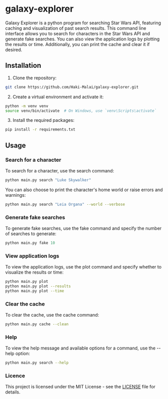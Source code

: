# galaxy-explorer
Galaxy Explorer is a python program for searching Star Wars API, featuring caching and visualization of past search results. This command line interface allows you to search for characters in the Star Wars API and generate fake searches. You can also view the application logs by plotting the results or time. Additionally, you can print the cache and clear it if desired.

## Installation
1. Clone the repository:
```bash
git clone https://github.com/Haki-Malai/galaxy-explorer.git
```
2. Create a virtual environment and activate it:
```bash
python -m venv venv
source venv/bin/activate  # On Windows, use `venv\Scripts\activate`
```
3. Install the required packages:
```bash
pip install -r requirements.txt
```

## Usage
### Search for a character
To search for a character, use the search command:
```python
python main.py search "Luke Skywalker"
```
You can also choose to print the character's home world or raise errors and warnings:
```bash
python main.py search "Leia Organa" --world --verbose
```

### Generate fake searches
To generate fake searches, use the fake command and specify the number of searches to generate:
```python
python main.py fake 10
```

### View application logs
To view the application logs, use the plot command and specify whether to visualize the results or time:
```bash
python main.py plot
python main.py plot --results
python main.py plot --time
```

### Clear the cache
To clear the cache, use the cache command:
```bash
python main.py cache --clean
```

### Help
To view the help message and available options for a command, use the --help option:
```bash
python main.py search --help
```

### Licence
This project is licensed under the MIT License - see the [LICENSE](/LICENSE) file for details.
